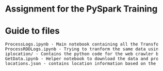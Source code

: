 # Assignment for the PySpark Training

# Guide to files
<pre>
ProcessLogs.ipynb - Main notebook containing all the Transformations and plot
ProcessRDDLogs.ipynb - Trying to tranform the same data using RDD, took much more time, hence abandoned.
iplocation/ - Contains the python code for the web crawler built on scrapy
GetData.ipynb - Helper notebook to download the data and process it, also includes some RnD
locations.json - contains location information based on the IP (obtained by crawling the web with a web crawler(iplocation) built on scrapy)
</pre>